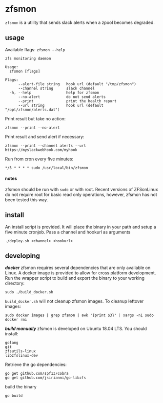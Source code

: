 # zfsmon

`zfsmon` is a utility that sends slack alerts when a zpool becomes degraded.

## usage
Available flags:
`zfsmon --help`
```
zfs monitoring daemon

Usage:
  zfsmon [flags]

Flags:
      --alert-file string   hook url (default "/tmp/zfsmon")
      --channel string      slack channel
  -h, --help                help for zfsmon
      --no-alert            do not send alerts
      --print               print the health report
      --url string          hook url (default "/opt/zfsmon/alerts.dat")

```

Print result but take no action:
```
zfsmon --print --no-alert
```

Print result and send alert if necessary:
```
zfsmon --print --channel alerts --url https://myslackwebhook.com/myhook
```

Run from cron every five minutes:
```
*/5 * * * * sudo /usr/local/bin/zfsmon
```

#### notes
zfsmon should be run with `sudo` or with root. Recent versions of ZFSonLinux
do not require root for basic read only operations, however, zfsmon has not been tested
this way.

## install
An install script is provided. It will place the binary in your path and setup
a five minute cronjob. Pass a channel and hookurl as arguments
```
./deploy.sh <channel> <hookurl>
```


## developing
***docker***
zfsmon requires several dependencies that are only available on Linux.
A docker image is provided to allow for cross platform development. Run the wrapper
script to build and export the binary to your working directory:
```
sudo ./build_docker.sh
```

`build_docker.sh` will not cleanup zfsmon images. To cleanup leftover images:
```
sudo docker images | grep zfsmon | awk '{print $3}' | xargs -n1 sudo docker rmi
```

***build manually***
zfsmon is developed on Ubuntu 18.04 LTS. You should install:
```
golang
git
zfsutils-linux
libzfslinux-dev
```

Retrieve the go dependencies:
```
go get github.com/spf13/cobra
go get github.com/jsirianni/go-libzfs
```

build the binary
```
go build
```
